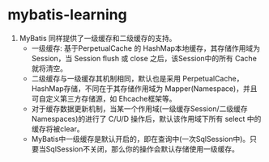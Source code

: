 # mybatis-learning
1. MyBatis 同样提供了一级缓存和二级缓存的支持。
    * 一级缓存: 基于PerpetualCache 的 HashMap本地缓存，其存储作用域为 Session，当 Session flush 或 close 之后，该Session中的所有 Cache 就将清空。
    * 二级缓存与一级缓存其机制相同，默认也是采用 PerpetualCache，HashMap存储，不同在于其存储作用域为 Mapper(Namespace)，并且可自定义第三方存储源，如 Ehcache框架等。
    * 对于缓存数据更新机制，当某一个作用域(一级缓存Session/二级缓存Namespaces)的进行了 C/U/D 操作后，默认该作用域下所有 select 中的缓存将被clear。
    * MyBatis中一级缓存是默认开启的，即在查询中(一次SqlSession中)。只要当SqlSession不关闭，那么你的操作会默认存储使用一级缓存。
    
